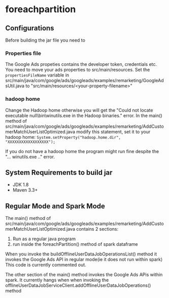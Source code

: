 # foreachpartition


## Configurations
Before building the jar file you need to 
### Properties file
The Google Ads propeties contains the developer token, credentials etc. You need to move your ads properties to src/main/resources. Set the  `propertiesFileName` variable in src/main/java/com/google/ads/googleads/examples/remarketing/GoogleAdsUtil.java  to "src/main/resources/\<your-property-filename\>"


### hadoop home
Change the Hadoop home otherwise you will get the "Could not locate executable null\bin\winutils.exe in the Hadoop binaries." error. 
In the main() method of src/main/java/com/google/ads/googleads/examples/remarketing/AddCustomerMatchUserListOptimized.java modify this statement, set it to your hadoop home:
`System.setProperty("hadoop.home.dir", "XXXXXXXXXXXXXXXXXX");`

If you do not have a hadoop home the program might run fine despite the "... winutils.exe .." error.




## System Requirements to build jar
- JDK 1.8
- Maven 3.3+


## Regular Mode and Spark Mode
The main() method of src/main/java/com/google/ads/googleads/examples/remarketing/AddCustomerMatchUserListOptimized.java
contains 2 sections: 
1) Run as a regular java program 
2) run inside the foreachPartition() method of spark dataframe

When you invoke the buildOfflineUserDataJobOperationsList() method it invokes the Google Ads API in regular mode(ie it does not run within spark)
This code is currently commented out. 

The other section of the main() method invokes the Google Ads APis within spark. It currently hangs when when invoking the offlineUserDataJobServiceClient.addOfflineUserDataJobOperations() method


